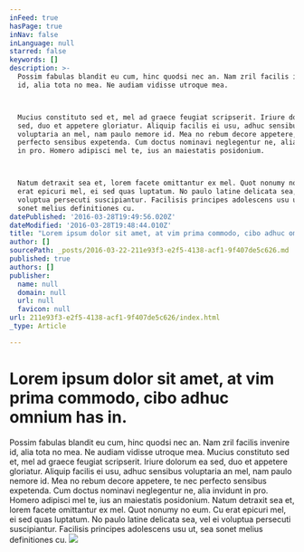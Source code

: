 ```yaml
---
inFeed: true
hasPage: true
inNav: false
inLanguage: null
starred: false
keywords: []
description: >-
  Possim fabulas blandit eu cum, hinc quodsi nec an. Nam zril facilis invenire
  id, alia tota no mea. Ne audiam vidisse utroque mea.



  Mucius constituto sed et, mel ad graece feugiat scripserit. Iriure dolorum ea
  sed, duo et appetere gloriatur. Aliquip facilis ei usu, adhuc sensibus
  voluptaria an mel, nam paulo nemore id. Mea no rebum decore appetere, te nec
  perfecto sensibus expetenda. Cum doctus nominavi neglegentur ne, alia invidunt
  in pro. Homero adipisci mel te, ius an maiestatis posidonium.



  Natum detraxit sea et, lorem facete omittantur ex mel. Quot nonumy no eum. Cu
  erat epicuri mel, ei sed quas luptatum. No paulo latine delicata sea, vel ei
  voluptua persecuti suscipiantur. Facilisis principes adolescens usu ut, sea
  sonet melius definitiones cu.
datePublished: '2016-03-28T19:49:56.020Z'
dateModified: '2016-03-28T19:48:44.010Z'
title: "Lorem ipsum dolor sit amet, at vim prima commodo, cibo adhuc omnium has in.\_"
author: []
sourcePath: _posts/2016-03-22-211e93f3-e2f5-4138-acf1-9f407de5c626.md
published: true
authors: []
publisher:
  name: null
  domain: null
  url: null
  favicon: null
url: 211e93f3-e2f5-4138-acf1-9f407de5c626/index.html
_type: Article

---
```

# Lorem ipsum dolor sit amet, at vim prima commodo, cibo adhuc omnium has in. 

Possim fabulas blandit eu cum, hinc quodsi nec an. Nam zril facilis invenire id, alia tota no mea. Ne audiam vidisse utroque mea.
Mucius constituto sed et, mel ad graece feugiat scripserit. Iriure dolorum ea sed, duo et appetere gloriatur. Aliquip facilis ei usu, adhuc sensibus voluptaria an mel, nam paulo nemore id. Mea no rebum decore appetere, te nec perfecto sensibus expetenda. Cum doctus nominavi neglegentur ne, alia invidunt in pro. Homero adipisci mel te, ius an maiestatis posidonium.
Natum detraxit sea et, lorem facete omittantur ex mel. Quot nonumy no eum. Cu erat epicuri mel, ei sed quas luptatum. No paulo latine delicata sea, vel ei voluptua persecuti suscipiantur. Facilisis principes adolescens usu ut, sea sonet melius definitiones cu.
![](https://the-grid-user-content.s3-us-west-2.amazonaws.com/2dc8a3b4-0489-42c2-b3f8-448732abc32a.jpg)
